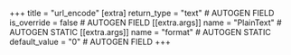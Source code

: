 +++
title = "url_encode"
[extra]
return_type = "text" # AUTOGEN FIELD
is_override = false # AUTOGEN FIELD
[[extra.args]]
name = "PlainText" # AUTOGEN STATIC
[[extra.args]]
name = "format" # AUTOGEN STATIC
default_value = "0" # AUTOGEN FIELD
+++